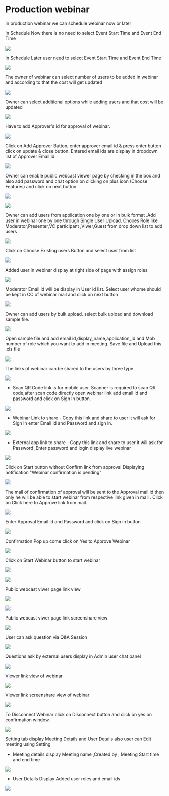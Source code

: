 # Production webinar

 In production webinar we can schedule webinar now or later

In Schedule Now there is no need to select Event Start Time and Event End Time

![](../.gitbook/assets/schedule_later.PNG)

In Schedule Later user need to select Event Start Time and Event End Time

![](../.gitbook/assets/image%20%2852%29.png)

The owner of webinar can select number of users to be added in webinar and according to that the cost will get updated

![](../.gitbook/assets/image%20%28176%29.png)

Owner can select additional options while adding users and that cost will be updated

![](../.gitbook/assets/image%20%2877%29.png)

Have to add Approver's id for approval of webinar. 

![](../.gitbook/assets/image%20%2865%29.png)

Click on Add Approver Button, enter approver email id & press enter button click on update & close button. Entered email ids are display in dropdown list of Approver Email id.

![](../.gitbook/assets/image%20%28182%29.png)

Owner can enable public webcast viewer page by checking in the box and also add password and chat option on clicking on plus icon \(Choose Features\) and click on next button.

![](../.gitbook/assets/image%20%2868%29.png)

![](../.gitbook/assets/image%20%28132%29.png)

Owner can add users from application one by one or in bulk format .Add user in webinar one by one through Single User Upload. Chooes Role like Moderator,Presenter,VC participant ,Viwer,Guest from drop down list to add users 

![](../.gitbook/assets/image%20%28166%29.png)

Click on Choose Existing users Button and select user from list 

![](../.gitbook/assets/image%20%28123%29.png)

Added user in webinar display at right side of page with assign roles

![](../.gitbook/assets/image%20%2878%29.png)

 Moderator Email id will be display in User id list. Select user whome should be kept in CC of webinar mail and click on next button

![](../.gitbook/assets/image%20%28181%29.png)

Owner can add users by bulk upload. select bulk upload and download sample file.

![](../.gitbook/assets/image%20%28114%29.png)

Open sample file and add email id,display\_name,application\_id and Mob number of role which you want to add in meeting. Save file and Upload this .xls file 

![](../.gitbook/assets/image%20%28190%29.png)

 The links of webinar can be shared to the users by three type

![](../.gitbook/assets/image%20%28212%29.png)

* Scan QR Code link is for mobile user. Scanner is required to scan QR code,after scan code directly open webinar link add email id and password and click on Sign In button.

![](../.gitbook/assets/image%20%28112%29.png)

* Webinar Link to share - Copy this link and share to user it will ask for Sign In enter Email id and Password and sign in.

![](../.gitbook/assets/image%20%28178%29.png)

* External app link to share - Copy this link and share to user it will ask for Password ,Enter password and login display live webinar

![](../.gitbook/assets/image%20%28108%29.png)

Click on Start button without Confirm link from approval Displaying notification "Webinar confirmation is pending"

![](../.gitbook/assets/image%20%2841%29.png)

The mail of confirmation of approval will be sent to the Approval mail id then only he will be able to start webinar from respective link given in mail . Click on Click here to Approve link from mail.

![](../.gitbook/assets/image%20%2872%29.png)

Enter Approval Email id and Password and click on Sign in button

![](../.gitbook/assets/image%20%284%29.png)

Confirmation Pop up come click on Yes to Approve Webinar

![](../.gitbook/assets/image%20%28146%29.png)

Click on Start Webinar button to start webinar

![](../.gitbook/assets/image%20%28206%29.png)

![](../.gitbook/assets/image%20%28141%29.png)

Public webcast viwer page link view

![](../.gitbook/assets/image%20%2891%29.png)

![](../.gitbook/assets/image%20%28140%29.png)

Public webcast viwer page link screenshare view

![](../.gitbook/assets/image%20%28128%29.png)

User can ask question via Q&A Session 

![](../.gitbook/assets/image%20%286%29.png)

Questions ask by external users display in Admin user chat panel

![](../.gitbook/assets/image%20%28151%29.png)

Viewer link view of webinar

![](../.gitbook/assets/image%20%2854%29.png)

Viewer link screenshare view of webinar

![](../.gitbook/assets/image%20%2824%29.png)

To Disconnect Webinar click on Disconnect button and click on yes on confirmation window.

![](../.gitbook/assets/image%20%2899%29.png)

Setting tab display Meeting Details and User Details also user can Edit meeting using Setting

* Meeting details display Meeting name ,Created by , Meeting Start time and end time

![](../.gitbook/assets/image%20%2818%29.png)

* User Details Display Added user roles and email ids 

![](../.gitbook/assets/image%20%2850%29.png)

